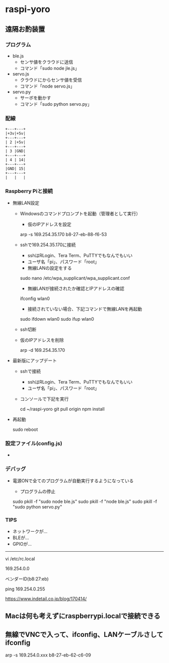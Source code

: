 # raspi-yoro
## 遠隔お酌装置

### プログラム
- ble.js
  - センサ値をクラウドに送信
  - コマンド「sudo node jle.js」
- servo.js
  - クラウドにからセンサ値を受信
  - コマンド「node servo.js」
- servo.py
  - サーボを動かす
  - コマンド「sudo python servo.py」

### 配線
    +---+---+
    |+3v|+5v|
    +---+---+
    | 2 |+5v|
    +---+---+
    | 3 |GND|
    +---+---+
    | 4 | 14|
    +---+---+
    |GND| 15|
    +---+---+
    |   |   |

### Raspberry Piと接続
- 無線LAN設定
  - Windowsのコマンドプロンプトを起動（管理者として実行）
    - 仮のIPアドレスを設定

    arp -s 169.254.35.170 b8-27-eb-88-f6-53

  - sshで169.254.35.170に接続
    - sshはRLogin、Tera Term、PuTTYでもなんでもいい
    - ユーザ名「pi」、パスワード「root」
    - 無線LANの設定をする

    sudo nano /etc/wpa_supplicant/wpa_supplicant.conf

    - 無線LANが接続されたか確認とIPアドレスの確認

    ifconfig wlan0

    - 接続されていない場合、下記コマンドで無線LANを再起動

    sudo ifdown wlan0
    sudo ifup wlan0

  - ssh切断
  - 仮のIPアドレスを削除

    arp -d 169.254.35.170


- 最新版にアップデート
  - sshで接続
    - sshはRLogin、Tera Term、PuTTYでもなんでもいい
    - ユーザ名「pi」、パスワード「root」
  - コンソールで下記を実行

    cd ~/raspi-yoro
    git pull origin
    npm install

- 再起動

    sudo reboot

### 設定ファイル(config.js)
- 


### デバッグ
- 電源ONで全てのプログラムが自動実行するようになっている
    - プログラムの停止

    sudo pkill -f "sudo node ble.js"
    sudo pkill -f "node ble.js"
    sudo pkill -f "sudo python servo.py"


### TIPS
- ネットワークが...
- BLEが...
- GPIOが...



-----



vi /etc/rc.local





169.254.0.0

ベンダーID(b8:27:eb)

ping 169.254.0.255

https://www.indetail.co.jp/blog/170414/

Macは何も考えずにraspberrypi.localで接続できる
---------
無線でVNCで入って、ifconfig、LANケーブルさしてifconfig
-----
arp -s 169.254.0.xxx   b8-27-eb-62-c6-09



